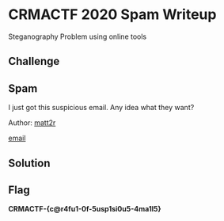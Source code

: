 # CRMACTF 2020 Spam Writeup

Steganography Problem using online tools

## Challenge

## Spam
I just got this suspicious email. Any idea what they want?

 Author: [matt2r]()

 [email](email)


## Solution


## Flag 

**CRMACTF-{c@r4fu1-0f-5usp1si0u5-4ma1l5}**